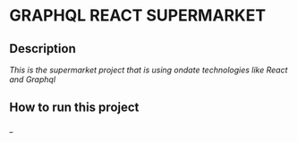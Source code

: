 # GRAPHQL REACT SUPERMARKET
## Description
_This is the supermarket project that is using ondate technologies like React and Graphql_

## How to run this project
_

